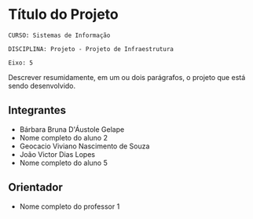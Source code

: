 # Título do Projeto

`CURSO: Sistemas de Informação`

`DISCIPLINA: Projeto - Projeto de Infraestrutura`

`Eixo: 5`

Descrever resumidamente, em um ou dois parágrafos, o projeto que está sendo desenvolvido.

## Integrantes

* Bárbara Bruna D'Áustole Gelape
* Nome completo do aluno 2
* Geocacio Viviano Nascimento de Souza
* João Victor Dias Lopes
* Nome completo do aluno 5

## Orientador

* Nome completo do professor 1


